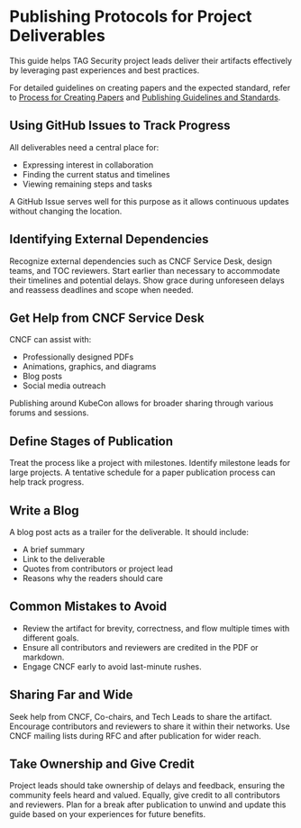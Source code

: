 # Publishing Protocols for Project Deliverables

This guide helps TAG Security project leads deliver their artifacts effectively by leveraging past experiences and best practices.

For detailed guidelines on creating papers and the expected standard, refer to [Process for Creating Papers](paper-process.md) and [Publishing Guidelines and Standards](authoring-guidelines.md).

## Using GitHub Issues to Track Progress

All deliverables need a central place for:

- Expressing interest in collaboration
- Finding the current status and timelines
- Viewing remaining steps and tasks

A GitHub Issue serves well for this purpose as it allows continuous updates without changing the location.

## Identifying External Dependencies

Recognize external dependencies such as CNCF Service Desk, design teams, and TOC reviewers. Start earlier than necessary to accommodate their timelines and potential delays. Show grace during unforeseen delays and reassess deadlines and scope when needed.

## Get Help from CNCF Service Desk

CNCF can assist with:

- Professionally designed PDFs
- Animations, graphics, and diagrams
- Blog posts
- Social media outreach

Publishing around KubeCon allows for broader sharing through various forums and sessions.

## Define Stages of Publication

Treat the process like a project with milestones. Identify milestone leads for large projects. A tentative schedule for a paper publication process can help track progress.

## Write a Blog

A blog post acts as a trailer for the deliverable. It should include:

- A brief summary
- Link to the deliverable
- Quotes from contributors or project lead
- Reasons why the readers should care

## Common Mistakes to Avoid

- Review the artifact for brevity, correctness, and flow multiple times with different goals.
- Ensure all contributors and reviewers are credited in the PDF or markdown.
- Engage CNCF early to avoid last-minute rushes.

## Sharing Far and Wide

Seek help from CNCF, Co-chairs, and Tech Leads to share the artifact. Encourage contributors and reviewers to share it within their networks. Use CNCF mailing lists during RFC and after publication for wider reach.

## Take Ownership and Give Credit

Project leads should take ownership of delays and feedback, ensuring the community feels heard and valued. Equally, give credit to all contributors and reviewers. Plan for a break after publication to unwind and update this guide based on your experiences for future benefits.
